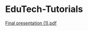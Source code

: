 # EduTech-Tutorials

[Final presentation (1).pdf](https://github.com/Eldar-creator/EduTech-Tutorials/files/14976522/Final.presentation.1.pdf)
